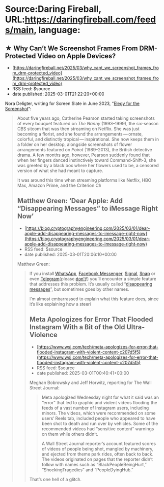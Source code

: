 # Source:Daring Fireball, URL:https://daringfireball.com/feeds/main, language:

## ★ Why Can’t We Screenshot Frames From DRM-Protected Video on Apple Devices?
 - [https://daringfireball.net/2025/03/why_cant_we_screenshot_frames_from_drm-protected_video](https://daringfireball.net/2025/03/why_cant_we_screenshot_frames_from_drm-protected_video)
 - RSS feed: $source
 - date published: 2025-03-01T21:22:20+00:00

<p>Nora Deligter, writing for Screen Slate in June 2023, “<a href="https://www.screenslate.com/articles/elegy-screenshot">Elegy for the Screenshot</a>”:</p>

<blockquote>
  <p>About five years ago, Catherine Pearson started taking screenshots
of every bouquet featured on <em>The Nanny</em> (1993–1999), the
six-season CBS sitcom that was then streaming on Netflix. She was
just becoming a florist, and she found the arrangements — ornate,
colorful, and distinctly tropical — inspirational. She now keeps
them in a folder on her desktop, alongside screenshots of flower
arrangements featured on <em>Poirot</em> (1989–2013), the British
detective drama. A few months ago, however, Pearson suddenly found
that when her fingers danced instinctively toward Command-Shift-3,
she was greeted by a black box where her flowers used to be, a
censored version of what she had meant to capture.</p>

<p>It was around this time when streaming platforms like Netflix, HBO
Max, Amazon Prime, and the Criterion Ch

## Matthew Green: ‘Dear Apple: Add “Disappearing Messages” to iMessage Right Now’
 - [https://blog.cryptographyengineering.com/2025/03/01/dear-apple-add-disappearing-messages-to-imessage-right-now](https://blog.cryptographyengineering.com/2025/03/01/dear-apple-add-disappearing-messages-to-imessage-right-now)
 - RSS feed: $source
 - date published: 2025-03-01T20:06:10+00:00

<p>Matthew Green:</p>

<blockquote>
  <p>If you install <a href="https://faq.whatsapp.com/673193694148537">WhatsApp</a>, <a href="https://www.facebook.com/help/messenger-app/1039542879410863">Facebook Messenger</a>,
<a href="https://support.signal.org/hc/en-us/articles/360007320771-Set-and-manage-disappearing-messages">Signal</a>, <a href="https://help.snapchat.com/hc/en-us/articles/7012334940948-When-does-Snapchat-delete-Snaps-and-Chats">Snap</a> or even <a href="https://www.howtogeek.com/710073/how-to-send-disappearing-messages-in-telegram/">Telegram</a>(please
<a href="https://blog.cryptographyengineering.com/2024/08/25/telegram-is-not-really-an-encrypted-messaging-app/">don’t</a>!) you’ll encounter a simple feature that addresses
this problem. It’s usually called “<a href="https://faq.whatsapp.com/673193694148537">disappearing messages</a>”,
but sometimes goes by other names.</p>

<p>I’m almost embarrassed to explain what this feature does, since
it’s like explaining how a steeri

## Meta Apologizes for Error That Flooded Instagram With a Bit of the Old Ultra-Violence
 - [https://www.wsj.com/tech/meta-apologizes-for-error-that-flooded-instagram-with-violent-content-c207d5f5](https://www.wsj.com/tech/meta-apologizes-for-error-that-flooded-instagram-with-violent-content-c207d5f5)
 - RSS feed: $source
 - date published: 2025-03-01T00:40:41+00:00

<p>Meghan Bobrowsky and Jeff Horwitz, reporting for The Wall Street Journal:</p>

<blockquote>
  <p>Meta apologized Wednesday night for what it said was an “error”
that led to graphic and violent videos flooding the feeds of a
vast number of Instagram users, including minors. The videos,
which were recommended on some users’ Reels tab, included people
who appeared to have been shot to death and run over by vehicles.
Some of the recommended videos had “sensitive content” warnings on
them while others didn’t.</p>

<p>A Wall Street Journal reporter’s account featured scores of videos
of people being shot, mangled by machinery, and ejected from theme
park rides, often back to back. The videos originated on pages
that the reporter didn’t follow with names such as
“BlackPeopleBeingHurt,” “ShockingTragedies” and “PeopleDyingHub.”</p>
</blockquote>

<p>That’s one hell of a glitch.</p>

<div>
<a  title="Permanent link to ‘Meta Apologizes for Error That Flooded Instagram With a Bit of the Old 

